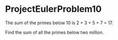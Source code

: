 # ProjectEulerProblem10

The sum of the primes below 10 is 2 + 3 + 5 + 7 = 17.

Find the sum of all the primes below two million.
